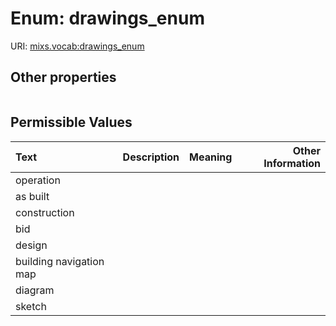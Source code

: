 
# Enum: drawings_enum




URI: [mixs.vocab:drawings_enum](https://w3id.org/mixs/vocab/drawings_enum)


## Other properties

|  |  |  |
| --- | --- | --- |

## Permissible Values

| Text | Description | Meaning | Other Information |
| :--- | :---: | :---: | ---: |
| operation |  |  |  |
| as built |  |  |  |
| construction |  |  |  |
| bid |  |  |  |
| design |  |  |  |
| building navigation map |  |  |  |
| diagram |  |  |  |
| sketch |  |  |  |

